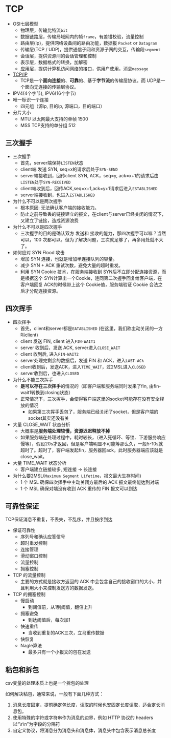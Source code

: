 # TCP

- OSI七层模型
    * 物理层，传输比特流`bit`
    * 数据链路层，传输局域网内的帧`frame`，有差错校验，流量控制
    * 路由层(ip)，提供网络设备间的路由功能，数据报 `Packet` or `Datagram`
    * 传输层(TCP / UDP)，提供通信子网和资源子网的交互，传输段`segment`
    * 会话层，提供资源间的会话管理和控制
    * 表示层，数据格式的转换，加解密
    * 应用层，提供计算机访问网络的接口，供用户使用，消息`message`
- [TCP/IP](https://zhuanlan.zhihu.com/p/266505297)
    * TCP是一个**面向连接**的、**可靠**的、基于**字节流**的传输层协议。而 UDP是一个面向无连接的传输层协议。
- IPV4(4个字节), IPV6(16个字节)
- 唯一标识一个连接
    * 四元组（源ip, 目的ip, 源端口，目的端口）
- 分片大小
    * MTU 以太网最大支持的单帧 1500
    * MSS TCP支持的单分组 512

## 三次握手

- 三次握手
    * 首先，server端保持`LISTEN`状态
    * client端 发送 SYN, seq=x的请求后处于`SYN-SEND`
    * server端接收到，回传client SYN, ACK，seq=y, ack=x+1的请求后由`LISTEN`处于`SYN-RECEIVED`
    * client端收到后，回传ACK,seq=x+1,ack=y+1请求后进入`ESTABLISHED`
    * server端接收到，也进入`ESTABLISHED`
- 为什么不可以是两次握手
    * 根本原因: 无法确认客户端的接收能力。
    * 防止之前导致丢的链接建立的报文，在client与server已经关闭的情况下，又建立了链接，造成资源浪费
- 为什么不可以是四次握手
    * 三次握手的目的是确认双方 发送和 接收的能力，那四次握手可以嘛？当然可以，100 次都可以。但为了解决问题，三次就足够了，再多用处就不大了。
- 如何应对 SYN Flood 攻击
    * 增加 SYN 连接，也就是增加半连接队列的容量。
    * 减少 SYN + ACK 重试次数，避免大量的超时重发。
    * 利用 SYN Cookie 技术，在服务端接收到 SYN后不立即分配连接资源，而是根据这个 SYN计算出一个Cookie，连同第二次握手回复给客户端，在客户端回复 ACK的时候带上这个 Cookie值，服务端验证 Cookie 合法之后才分配连接资源。

## 四次挥手

- 四次挥手
    * 首先，client和server都是`EATABLISHED` (在这里，我们称主动关闭的一方叫client)
    * client 发送 FIN, client 进入`FIN-WAIT1`
    * server 收到后，发送 ACK, server进入`CLOSE_WAIT` 
    * client 收到后, 进入`FIN-WAIT2`
    * server处理完剩余的数据后，发送 FIN 和 ACK，进入`LAST-ACk`
    * client收到后，发送ACK，进入`TIME_WAIT`，过2MSL进入`CLOSED`
    * server收到后，也进入`CLOSED`
- 为什么不能三次挥手
    * **是可以存在三次挥手**的情况的（即客户端和服务端同时发来了fin, 由fin-wait1转换到closing状态）
    * 正常情况下，三次挥手，会使得客户端这里的socket可能存在没有安全释放的情况
        * 如果第三次挥手丢包了，服务端已经关闭了socket，但是客户端的socket其实还没有关
- 大量 CLOSE_WAIT 状态分析
    * 大概率是**服务端处理较慢，资源迟迟释放不掉**
    * 如果服务端在处理过程中，耗时较长，（进入死循环、等锁、下游服务响应慢等），假设20s才返回，但是客户端明显不可能等那么久，一般5-10s就超时了。超时了，客户端发起fin，服务器回ack，此时服务器端应该就是close_wait。
- 大量 TIME_WAIT 状态分析
    * 客户端建立链接较多, 短连接 -> 长连接
- 为什么要2MSL(`Maximum Segment Lifetime`，报文最大生存时间)
    * 1 个 MSL 确保四次挥手中主动关闭方最后的 ACK 报文最终能达到对端
    * 1 个 MSL 确保对端没有收到 ACK 重传的 FIN 报文可以到达

## 可靠性保证

TCP保证消息不重复，不丢失，不乱序，并且按序到达

- 保证可靠性
    - 序列号和确认应答信号
    - 超时重发控制
    - 连接管理
    - 滑动窗口控制
    - 流量控制
    - 拥塞控制
- TCP 的流量控制
    - 主要的方式就是接收方返回的 ACK 中会包含自己的接收窗口的大小，并且利用大小来控制发送方的数据发送。
- TCP 的拥塞控制
    - 慢启动
        * 到阈值前，从1到阈值，翻倍上升
    - 拥塞避免
        * 到达阈值后，每次加1
    - 快速重传
        * 当收到重复的ACK三次，立马重传数据
    - 快恢复
    - Nagle算法
        * 最多只有一个小报文的包在发送

## 粘包和拆包

csv变量的处理本质上也是一个拆包的处理

如何解决粘包，通常来说，一般有下面几种方式：

1. 消息长度固定，提前确定包长度，读取的时候也安固定长度读取，适合定长消息包。
2. 使用特殊的字符或字符串作为消息的边界，例如 HTTP 协议的 headers 以“\r\n”为字段的分隔符
3. 自定义协议，将消息分为消息头和消息体，消息头中包含表示消息总长度